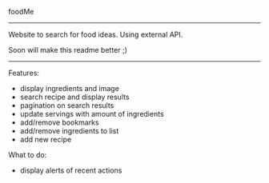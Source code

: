foodMe

---

Website to search for food ideas. Using external API.

Soon will make this readme better ;)

---

Features:

-  display ingredients and image
-  search recipe and display results
-  pagination on search results
-  update servings with amount of ingredients
-  add/remove bookmarks
-  add/remove ingredients to list
-  add new recipe

What to do:

-  display alerts of recent actions

